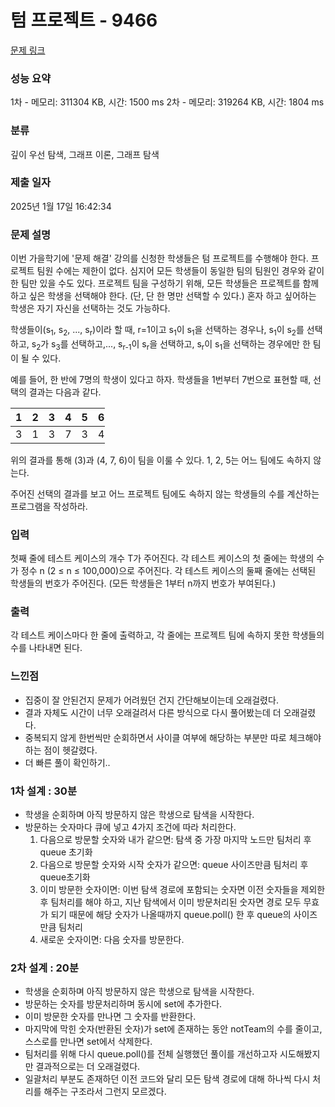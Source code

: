 # 텀 프로젝트 - 9466 

[문제 링크](https://www.acmicpc.net/problem/9466) 

### 성능 요약

1차 - 메모리: 311304 KB, 시간: 1500 ms
2차 - 메모리: 319264 KB, 시간: 1804 ms

### 분류

깊이 우선 탐색, 그래프 이론, 그래프 탐색

### 제출 일자

2025년 1월 17일 16:42:34

### 문제 설명

<p>이번 가을학기에 '문제 해결' 강의를 신청한 학생들은 텀 프로젝트를 수행해야 한다. 프로젝트 팀원 수에는 제한이 없다. 심지어 모든 학생들이 동일한 팀의 팀원인 경우와 같이 한 팀만 있을 수도 있다. 프로젝트 팀을 구성하기 위해, 모든 학생들은 프로젝트를 함께하고 싶은 학생을 선택해야 한다. (단, 단 한 명만 선택할 수 있다.) 혼자 하고 싶어하는 학생은 자기 자신을 선택하는 것도 가능하다.</p>

<p>학생들이(s<sub>1</sub>, s<sub>2</sub>, ..., s<sub>r</sub>)이라 할 때, r=1이고 s<sub>1</sub>이 s<sub>1</sub>을 선택하는 경우나, s<sub>1</sub>이 s<sub>2</sub>를 선택하고, s<sub>2</sub>가 s<sub>3</sub>를 선택하고,..., s<sub>r-1</sub>이 s<sub>r</sub>을 선택하고, s<sub>r</sub>이 s<sub>1</sub>을 선택하는 경우에만 한 팀이 될 수 있다.</p>

<p>예를 들어, 한 반에 7명의 학생이 있다고 하자. 학생들을 1번부터 7번으로 표현할 때, 선택의 결과는 다음과 같다.</p>

<table class="table table-bordered" style="width:30%">
	<thead>
		<tr>
			<th>1</th>
			<th>2</th>
			<th>3</th>
			<th>4</th>
			<th>5</th>
			<th>6</th>
			<th>7</th>
		</tr>
	</thead>
	<tbody>
		<tr>
			<td>3</td>
			<td>1</td>
			<td>3</td>
			<td>7</td>
			<td>3</td>
			<td>4</td>
			<td>6</td>
		</tr>
	</tbody>
</table>

<p>위의 결과를 통해 (3)과 (4, 7, 6)이 팀을 이룰 수 있다. 1, 2, 5는 어느 팀에도 속하지 않는다.</p>

<p>주어진 선택의 결과를 보고 어느 프로젝트 팀에도 속하지 않는 학생들의 수를 계산하는 프로그램을 작성하라.</p>

### 입력 

 <p>첫째 줄에 테스트 케이스의 개수 T가 주어진다. 각 테스트 케이스의 첫 줄에는 학생의 수가 정수 n (2 ≤ n ≤ 100,000)으로 주어진다. 각 테스트 케이스의 둘째 줄에는 선택된 학생들의 번호가 주어진다. (모든 학생들은 1부터 n까지 번호가 부여된다.)</p>

### 출력 

 <p>각 테스트 케이스마다 한 줄에 출력하고, 각 줄에는 프로젝트 팀에 속하지 못한 학생들의 수를 나타내면 된다.</p>

### 느낀점

- 집중이 잘 안된건지 문제가 어려웠던 건지 간단해보이는데 오래걸렸다.
- 결과 자체도 시간이 너무 오래걸려서 다른 방식으로 다시 풀어봤는데 더 오래걸렸다.
- 중복되지 않게 한번씩만 순회하면서 사이클 여부에 해당하는 부분만 따로 체크해야 하는 점이 헷갈렸다.
- 더 빠른 풀이 확인하기..

### 1차 설계 : 30분

- 학생을 순회하며 아직 방문하지 않은 학생으로 탐색을 시작한다.
- 방문하는 숫자마다 큐에 넣고 4가지 조건에 따라 처리한다.
    1. 다음으로 방문할 숫자와 내가 같으면: 탐색 중 가장 마지막 노드만 팀처리 후 queue 초기화
    2. 다음으로 방문할 숫자와 시작 숫자가 같으면: queue 사이즈만큼 팀처리 후 queue초기화
    3. 이미 방문한 숫자이면: 이번 탐색 경로에 포함되는 숫자면 이전 숫자들을 제외한 후 팀처리를 해야 하고, 지난 탐색에서 이미 방문처리된 숫자면 경로 모두 무효가 되기 때문에 해당 숫자가 나올때까지 queue.poll() 한 후 queue의 사이즈만큼 팀처리
    4. 새로운 숫자이면: 다음 숫자를 방문한다.

### 2차 설계 : 20분

- 학생을 순회하며 아직 방문하지 않은 학생으로 탐색을 시작한다.
- 방문하는 숫자를 방문처리하며 동시에 set에 추가한다.
- 이미 방문한 숫자를 만나면 그 숫자를 반환한다.
- 마지막에 막힌 숫자(반환된 숫자)가 set에 존재하는 동안 notTeam의 수를 줄이고, 스스로를 만나면 set에서 삭제한다.
- 팀처리를 위해 다시 queue.poll()를 전체 실행했던 풀이를 개선하고자 시도해봤지만 결과적으로는 더 오래걸렸다.
- 일괄처리 부분도 존재하던 이전 코드와 달리 모든 탐색 경로에 대해 하나씩 다시 처리를 해주는 구조라서 그런지 모르겠다.